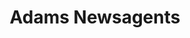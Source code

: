 ---
title: "Adams Newsagents"
url: /blackburn/adams-newsagents-whalley-new-road/
shop: Zeitungen
---